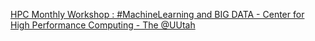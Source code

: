 [HPC Monthly Workshop : #MachineLearning and BIG DATA - Center for High Performance Computing - The @UUtah](https://qi.tc/qi/113434)